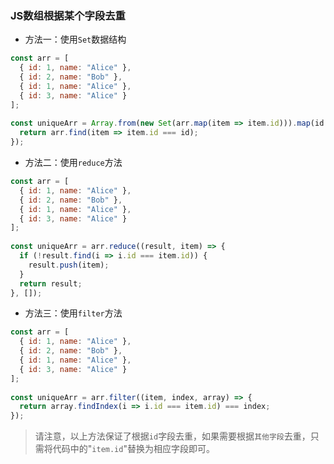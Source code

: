 ### JS数组根据某个字段去重

- 方法一：使用`Set`数据结构

```js
const arr = [
  { id: 1, name: "Alice" },
  { id: 2, name: "Bob" },
  { id: 1, name: "Alice" },
  { id: 3, name: "Alice" }
];
 
const uniqueArr = Array.from(new Set(arr.map(item => item.id))).map(id => {
  return arr.find(item => item.id === id);
});
```

- 方法二：使用`reduce`方法

```js
const arr = [
  { id: 1, name: "Alice" },
  { id: 2, name: "Bob" },
  { id: 1, name: "Alice" },
  { id: 3, name: "Alice" }
];
 
const uniqueArr = arr.reduce((result, item) => {
  if (!result.find(i => i.id === item.id)) {
    result.push(item);
  }
  return result;
}, []);
```

- 方法三：使用`filter`方法

```js
const arr = [
  { id: 1, name: "Alice" },
  { id: 2, name: "Bob" },
  { id: 1, name: "Alice" },
  { id: 3, name: "Alice" }
];
 
const uniqueArr = arr.filter((item, index, array) => {
  return array.findIndex(i => i.id === item.id) === index;
});
```

> 请注意，以上方法保证了根据`id`字段去重，如果需要根据`其他字段`去重，只需将代码中的"`item.id`"替换为相应字段即可。